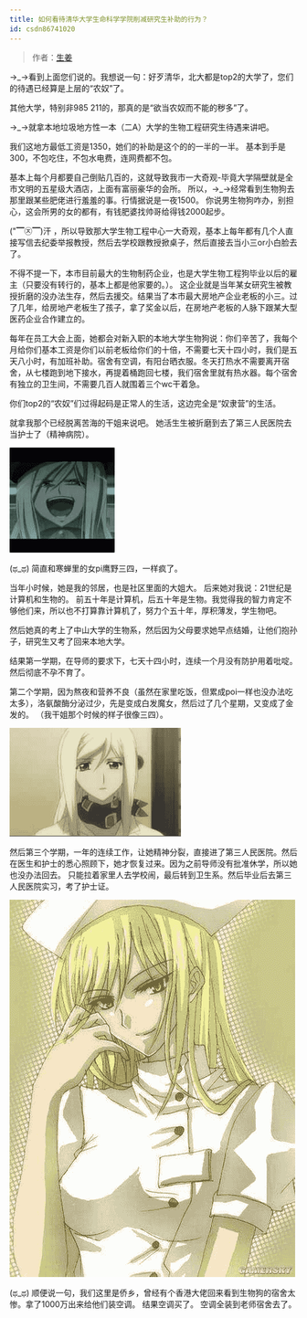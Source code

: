 ```yaml
---
title: 如何看待清华大学生命科学学院削减研究生补助的行为？
id: csdn86741020
---
```


> 作者：[生姜](https://www.zhihu.com/question/64804013/answer/225350869)

→_→看到上面您们说的。我想说一句：好歹清华，北大都是top2的大学了，您们的待遇已经算是上层的“农奴”了。

其他大学，特别非985 211的，那真的是“欲当农奴而不能的秽多”了。

→_→就拿本地垃圾地方性一本（二A）大学的生物工程研究生待遇来讲吧。

我们这地方最低工资是1350，她们的补助是这个的的一半的一半。
基本到手是300，不包吃住，不包水电费，连网费都不包。

基本上每个月都要自己倒贴几百的，这就导致我市一大奇观-毕竟大学隔壁就是全市文明的五星级大酒店，上面有富丽豪华的会所。
所以，→_→经常看到生物狗去那里跟某些肥佬进行羞羞的事。行情据说是一夜1500。
你说男生物狗咋办，别担心，这会所男的女的都有，有钱肥婆找帅哥给得钱2000起步。

("▔㉨▔)汗 ，所以导致那大学生物工程中心一大奇观，基本上每年都有几个人直接写信去纪委举报教授，然后去学校跟教授掀桌子，然后直接去当小三or小白脸去了。

不得不提一下，本市目前最大的生物制药企业，也是大学生物工程狗毕业以后的雇主（只要没有转行的，基本上都是他家要的。）。
这企业就是当年某女研究生被教授折磨的没办法生存，然后去援交。结果当了本市最大房地产企业老板的小三。过了几年，给房地产老板生了孩子，拿了奖金以后，在房地产老板的人脉下跟某大型医药企业合作建立的。

每年在员工大会上面，她都会对新入职的本地大学生物狗说：你们辛苦了，我每个月给你们基本工资是你们以前老板给你们的十倍，不需要七天十四小时，我们是五天八小时，有加班补助。宿舍有空调，有阳台晒衣服。冬天打热水不需要离开宿舍，从七楼跑到地下接水，再提着桶跑回七楼，我们宿舍里就有热水器。每个宿舍有独立的卫生间，不需要几百人就围着三个wc干着急。

你们top2的“农奴”们过得起码是正常人的生活，这边完全是“奴隶营”的生活。

就拿我那个已经脱离苦海的干姐来说吧。
她活生生被折磨到去了第三人民医院去当护士了（精神病院）。

![image](../img/069d6c665a712cf050be1be550e1fe55.png)

(ಥ_ಥ) 简直和寒蝉里的女pi鹰野三四，一样疯了。

当年小时候，她是我的邻居，也是社区里面的大姐大。
后来她对我说：21世纪是计算机和生物的。
前五十年是计算机，后五十年是生物。我觉得我的智力肯定不够他们来，所以也不打算靠计算机了，努力个五十年，厚积薄发，学生物吧。

然后她真的考上了中山大学的生物系，然后因为父母要求她早点结婚，让他们抱孙子，研究生又考了回来本地大学。

结果第一学期，在导师的要求下，七天十四小时，连续一个月没有防护用着吡啶。
然后彻底不孕不育了。

第二个学期，因为熬夜和营养不良（虽然在家里吃饭，但累成poi一样也没办法吃太多），洛氨酸酶分泌过少，先是变成白发魔女，然后过了几个星期，又变成了金发的。
（我干姐那个时候的样子很像三四）。

![image](../img/25861770b27786e7668ad5e9cd54d6cd.png)

然后第三个学期，一年的连续工作，让她精神分裂，直接进了第三人民医院。然后在医生和护士的悉心照顾下，她才恢复过来。因为之前导师没有批准休学，所以她也没办法回去。
只能拉着家里人去学校闹，最后转到卫生系。然后毕业后去第三人民医院实习，考了护士证。

![image](../img/e62be490b41f529d03198506d2350975.png)

(ಥ_ಥ) 顺便说一句，我们这里是侨乡，曾经有个香港大佬回来看到生物狗的宿舍太惨。拿了1000万出来给他们装空调。
结果空调买了。
空调全装到老师宿舍去了。